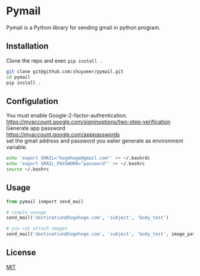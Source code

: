 # Pymail

Pymail is a Python library for sending gmail in python program.

## Installation

Clone the repo and exec  `pip install .`

```bash
git clone git@github.com:shuyaeer/pymail.git
cd pymail
pip install .
```

## Configulation

You must enable Google-2-factor-authentication.  
<https://myaccount.google.com/signinoptions/two-step-verification>  
Generate app password  
<https://myaccount.google.com/apppasswords>  
set the gmail address and password you ealier generate as environment variable.

```bash
echo 'export GMAIL="hogehoge@gmail.com"' >> ~/.bashrdc
echo 'export GMAIL_PASSWORD="password"' >> ~/.bashrc
source ~/.bashrc
```

## Usage

```python
from pymail inmport send_mail

# simple useage
send_mail('destination@hogehoge.com', 'subject', 'body_test')

# you cat attach images
send_mail('destination@hogehoge.com', 'subject', 'body_test', image_path="images/sample.png")
```

## License

[MIT](https://choosealicense.com/licenses/mit/)
